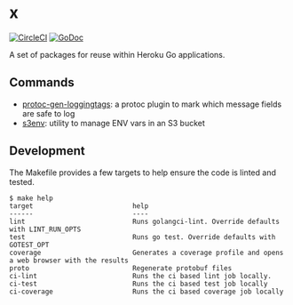 # x

[![CircleCI](https://circleci.com/gh/heroku/x.svg?style=svg)](https://circleci.com/gh/heroku/x)&nbsp;[![GoDoc](https://godoc.org/github.com/heroku/x?status.svg)](http://godoc.org/github.com/heroku/x)

A set of packages for reuse within Heroku Go applications.

## Commands

* [protoc-gen-loggingtags](./cmd/protoc-gen-loggingtags): a protoc plugin to mark which message fields are safe to log
* [s3env](./cmd/s3env): utility to manage ENV vars in an S3 bucket

## Development

The Makefile provides a few targets to help ensure the code is linted and tested.

```console
$ make help
target                         help
------                         ----
lint                           Runs golangci-lint. Override defaults with LINT_RUN_OPTS
test                           Runs go test. Override defaults with GOTEST_OPT
coverage                       Generates a coverage profile and opens a web browser with the results
proto                          Regenerate protobuf files
ci-lint                        Runs the ci based lint job locally.
ci-test                        Runs the ci based test job locally
ci-coverage                    Runs the ci based coverage job locally
```
